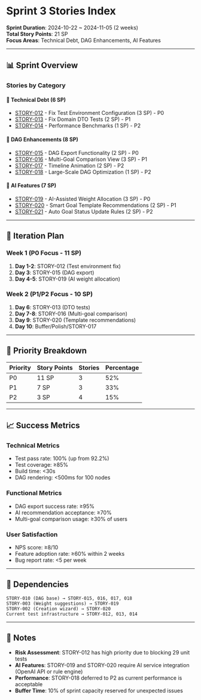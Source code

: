 # Sprint 3 Stories Index

**Sprint Duration**: 2024-10-22 ~ 2024-11-05 (2 weeks)  
**Total Story Points**: 21 SP  
**Focus Areas**: Technical Debt, DAG Enhancements, AI Features

---

## 📊 Sprint Overview

### Stories by Category

#### 🔧 Technical Debt (6 SP)

- [STORY-012](./STORY-TECH-003-001.md) - Fix Test Environment Configuration (3 SP) - P0
- [STORY-013](./STORY-TECH-003-002.md) - Fix Domain DTO Tests (2 SP) - P1
- [STORY-014](./STORY-TECH-003-003.md) - Performance Benchmarks (1 SP) - P2

#### 🎨 DAG Enhancements (8 SP)

- [STORY-015](./STORY-GOAL-003-001.md) - DAG Export Functionality (2 SP) - P0
- [STORY-016](./STORY-GOAL-003-002.md) - Multi-Goal Comparison View (3 SP) - P1
- [STORY-017](./STORY-GOAL-003-003.md) - Timeline Animation (2 SP) - P2
- [STORY-018](./STORY-GOAL-003-004.md) - Large-Scale DAG Optimization (1 SP) - P2

#### 🤖 AI Features (7 SP)

- [STORY-019](./STORY-AI-003-001.md) - AI-Assisted Weight Allocation (3 SP) - P0
- [STORY-020](./STORY-AI-003-002.md) - Smart Goal Template Recommendations (2 SP) - P1
- [STORY-021](./STORY-AI-003-003.md) - Auto Goal Status Update Rules (2 SP) - P2

---

## 📅 Iteration Plan

### Week 1 (P0 Focus - 11 SP)

1. **Day 1-2**: STORY-012 (Test environment fix)
2. **Day 3**: STORY-015 (DAG export)
3. **Day 4-5**: STORY-019 (AI weight allocation)

### Week 2 (P1/P2 Focus - 10 SP)

1. **Day 6**: STORY-013 (DTO tests)
2. **Day 7-8**: STORY-016 (Multi-goal comparison)
3. **Day 9**: STORY-020 (Template recommendations)
4. **Day 10**: Buffer/Polish/STORY-017

---

## 🎯 Priority Breakdown

| Priority | Story Points | Stories | Percentage |
| -------- | ------------ | ------- | ---------- |
| P0       | 11 SP        | 3       | 52%        |
| P1       | 7 SP         | 3       | 33%        |
| P2       | 3 SP         | 4       | 15%        |

---

## 📈 Success Metrics

### Technical Metrics

- Test pass rate: 100% (up from 92.2%)
- Test coverage: ≥85%
- Build time: <30s
- DAG rendering: <500ms for 100 nodes

### Functional Metrics

- DAG export success rate: ≥95%
- AI recommendation acceptance: ≥70%
- Multi-goal comparison usage: ≥30% of users

### User Satisfaction

- NPS score: ≥8/10
- Feature adoption rate: ≥60% within 2 weeks
- Bug report rate: <5 per week

---

## 🔗 Dependencies

```
STORY-010 (DAG base) → STORY-015, 016, 017, 018
STORY-003 (Weight suggestions) → STORY-019
STORY-002 (Creation wizard) → STORY-020
Current test infrastructure → STORY-012, 013, 014
```

---

## 📝 Notes

- **Risk Assessment**: STORY-012 has high priority due to blocking 29 unit tests
- **AI Features**: STORY-019 and STORY-020 require AI service integration (OpenAI API or rule engine)
- **Performance**: STORY-018 deferred to P2 as current performance is acceptable
- **Buffer Time**: 10% of sprint capacity reserved for unexpected issues
